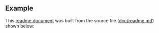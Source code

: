 <? @include {readme} introduction.md install.md ?>

## Example

This [readme document](/README.md) was built from the source file ([doc/readme.md](/doc/readme)) shown below:

<? @source {markdown} readme.md ?>
<? @include {readme} macros.md ?>
<? @exec ./sbin/apidocs ?>
<? @include {readme} license.md links.md ?>

